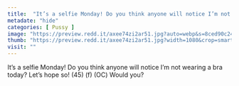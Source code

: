 ```yaml
---
title:  "It’s a selfie Monday! Do you think anyone will notice I’m not wearing a bra today? Let’s hope so! (45) (f) (OC) Would you?"
metadate: "hide"
categories: [ Pussy ]
image: "https://preview.redd.it/axee74zi2ar51.jpg?auto=webp&s=8ced90c245b70a1802ae984f9bb9a494d3617949"
thumb: "https://preview.redd.it/axee74zi2ar51.jpg?width=1080&crop=smart&auto=webp&s=67dfb726c32f0d9f57680e378985ee674a96f800"
visit: ""
---
```

It’s a selfie Monday! Do you think anyone will notice I’m not wearing a bra today? Let’s hope so! (45) (f) (OC) Would you?
